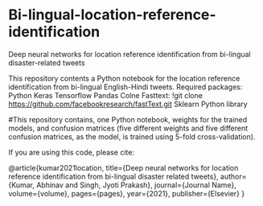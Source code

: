 # Bi-lingual-location-reference-identification
Deep neural networks for location reference identification from bi-lingual disaster-related tweets

This repository contents a Python notebook for the location reference identification from bi-lingual English-Hindi tweets. 
Required packages:
Python
Keras
Tensorflow
Pandas
Colne Fasttext: !git clone https://github.com/facebookresearch/fastText.git
Sklearn Python library

#This repository contains, one Python notebook, weights for the trained models, and confusion matrices (five different weights and five different confusion matrices, as the model, is trained using 5-fold cross-validation). 

If you are using this code, please cite:

@article{kumar2021location,
  title={Deep neural networks for location reference identification from bi-lingual disaster related tweets},
  author={Kumar, Abhinav and Singh, Jyoti Prakash},
  journal={Journal Name},
  volume={volume},
  pages={pages},
  year={2021},
  publisher={Elsevier}
}
